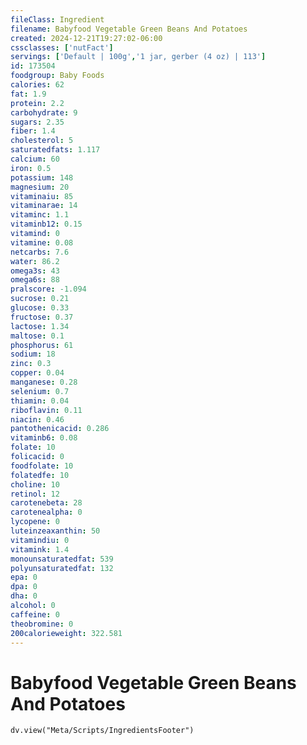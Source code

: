 ```yaml
---
fileClass: Ingredient
filename: Babyfood Vegetable Green Beans And Potatoes
created: 2024-12-21T19:27:02-06:00
cssclasses: ['nutFact']
servings: ['Default | 100g','1 jar, gerber (4 oz) | 113']
id: 173504
foodgroup: Baby Foods
calories: 62
fat: 1.9
protein: 2.2
carbohydrate: 9
sugars: 2.35
fiber: 1.4
cholesterol: 5
saturatedfats: 1.117
calcium: 60
iron: 0.5
potassium: 148
magnesium: 20
vitaminaiu: 85
vitaminarae: 14
vitaminc: 1.1
vitaminb12: 0.15
vitamind: 0
vitamine: 0.08
netcarbs: 7.6
water: 86.2
omega3s: 43
omega6s: 88
pralscore: -1.094
sucrose: 0.21
glucose: 0.33
fructose: 0.37
lactose: 1.34
maltose: 0.1
phosphorus: 61
sodium: 18
zinc: 0.3
copper: 0.04
manganese: 0.28
selenium: 0.7
thiamin: 0.04
riboflavin: 0.11
niacin: 0.46
pantothenicacid: 0.286
vitaminb6: 0.08
folate: 10
folicacid: 0
foodfolate: 10
folatedfe: 10
choline: 10
retinol: 12
carotenebeta: 28
carotenealpha: 0
lycopene: 0
luteinzeaxanthin: 50
vitamindiu: 0
vitamink: 1.4
monounsaturatedfat: 539
polyunsaturatedfat: 132
epa: 0
dpa: 0
dha: 0
alcohol: 0
caffeine: 0
theobromine: 0
200calorieweight: 322.581
---
```


# Babyfood Vegetable Green Beans And Potatoes

```dataviewjs
dv.view("Meta/Scripts/IngredientsFooter")
```